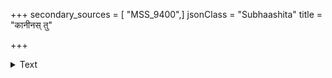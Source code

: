 +++
secondary_sources = [ "MSS_9400",]
jsonClass = "Subhaashita"
title = "कानीनस् तु"

+++

<details><summary>Text</summary>

कानीनस् तु पितामहः समभवत् पित्रादयो गोलकास् तत्पुत्राश्च युधिष्ठिरप्रभृतयः कुण्डा ह्यमी पाण्डवाः।  
पञ्चानां द्रुपदात्मजा सहचरी युद्धे हता बान्धवा श्रीकृष्णेन कुलं कलङ्कनिचितं नीतं जगद्वन्दितम्॥
</details>
